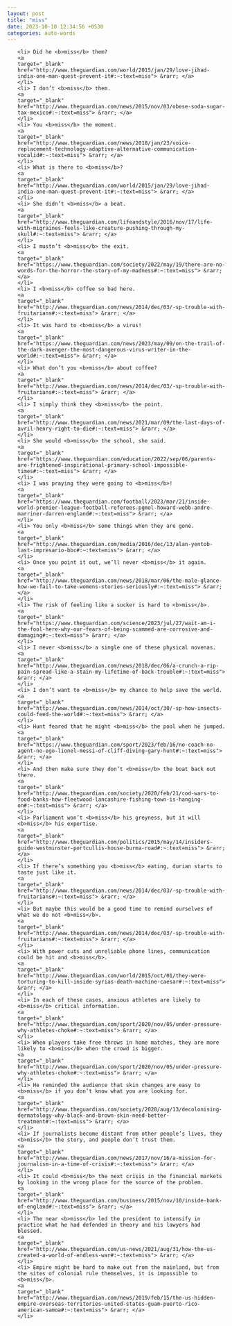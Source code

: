 ```yaml
---
layout: post
title: "miss"
date: 2023-10-10 12:34:56 +0530
categories: auto-words
---
```

<ol>

    <li> Did he <b>miss</b> them?
    <a 
    target="_blank" 
    href="http://www.theguardian.com/world/2015/jan/29/love-jihad-india-one-man-quest-prevent-it#:~:text=miss"> &rarr; </a>
    </li>
    <li> I don’t <b>miss</b> them.
    <a 
    target="_blank" 
    href="http://www.theguardian.com/news/2015/nov/03/obese-soda-sugar-tax-mexico#:~:text=miss"> &rarr; </a>
    </li>
    <li> You <b>miss</b> the moment.
    <a 
    target="_blank" 
    href="http://www.theguardian.com/news/2018/jan/23/voice-replacement-technology-adaptive-alternative-communication-vocalid#:~:text=miss"> &rarr; </a>
    </li>
    <li> What is there to <b>miss</b>?
    <a 
    target="_blank" 
    href="http://www.theguardian.com/world/2015/jan/29/love-jihad-india-one-man-quest-prevent-it#:~:text=miss"> &rarr; </a>
    </li>
    <li> She didn’t <b>miss</b> a beat.
    <a 
    target="_blank" 
    href="http://www.theguardian.com/lifeandstyle/2016/nov/17/life-with-migraines-feels-like-creature-pushing-through-my-skull#:~:text=miss"> &rarr; </a>
    </li>
    <li> I mustn’t <b>miss</b> the exit.
    <a 
    target="_blank" 
    href="https://www.theguardian.com/society/2022/may/19/there-are-no-words-for-the-horror-the-story-of-my-madness#:~:text=miss"> &rarr; </a>
    </li>
    <li> I <b>miss</b> coffee so bad here.
    <a 
    target="_blank" 
    href="http://www.theguardian.com/news/2014/dec/03/-sp-trouble-with-fruitarians#:~:text=miss"> &rarr; </a>
    </li>
    <li> It was hard to <b>miss</b> a virus!
    <a 
    target="_blank" 
    href="https://www.theguardian.com/news/2023/may/09/on-the-trail-of-the-dark-avenger-the-most-dangerous-virus-writer-in-the-world#:~:text=miss"> &rarr; </a>
    </li>
    <li> What don’t you <b>miss</b> about coffee?
    <a 
    target="_blank" 
    href="http://www.theguardian.com/news/2014/dec/03/-sp-trouble-with-fruitarians#:~:text=miss"> &rarr; </a>
    </li>
    <li> I simply think they <b>miss</b> the point.
    <a 
    target="_blank" 
    href="http://www.theguardian.com/news/2021/mar/09/the-last-days-of-avril-henry-right-to-die#:~:text=miss"> &rarr; </a>
    </li>
    <li> She would <b>miss</b> the school, she said.
    <a 
    target="_blank" 
    href="https://www.theguardian.com/education/2022/sep/06/parents-are-frightened-inspirational-primary-school-impossible-times#:~:text=miss"> &rarr; </a>
    </li>
    <li> I was praying they were going to <b>miss</b>!
    <a 
    target="_blank" 
    href="https://www.theguardian.com/football/2023/mar/21/inside-world-premier-league-football-referees-pgmol-howard-webb-andre-marriner-darren-england#:~:text=miss"> &rarr; </a>
    </li>
    <li> You only <b>miss</b> some things when they are gone.
    <a 
    target="_blank" 
    href="http://www.theguardian.com/media/2016/dec/13/alan-yentob-last-impresario-bbc#:~:text=miss"> &rarr; </a>
    </li>
    <li> Once you point it out, we’ll never <b>miss</b> it again.
    <a 
    target="_blank" 
    href="http://www.theguardian.com/news/2018/mar/06/the-male-glance-how-we-fail-to-take-womens-stories-seriously#:~:text=miss"> &rarr; </a>
    </li>
    <li> The risk of feeling like a sucker is hard to <b>miss</b>.
    <a 
    target="_blank" 
    href="https://www.theguardian.com/science/2023/jul/27/wait-am-i-the-fool-here-why-our-fears-of-being-scammed-are-corrosive-and-damaging#:~:text=miss"> &rarr; </a>
    </li>
    <li> I never <b>miss</b> a single one of these physical novenas.
    <a 
    target="_blank" 
    href="http://www.theguardian.com/news/2018/dec/06/a-crunch-a-rip-pain-spread-like-a-stain-my-lifetime-of-back-trouble#:~:text=miss"> &rarr; </a>
    </li>
    <li> I don’t want to <b>miss</b> my chance to help save the world.
    <a 
    target="_blank" 
    href="http://www.theguardian.com/news/2014/oct/30/-sp-how-insects-could-feed-the-world#:~:text=miss"> &rarr; </a>
    </li>
    <li> Hunt feared that he might <b>miss</b> the pool when he jumped.
    <a 
    target="_blank" 
    href="https://www.theguardian.com/sport/2023/feb/16/no-coach-no-agent-no-ego-lionel-messi-of-cliff-diving-gary-hunt#:~:text=miss"> &rarr; </a>
    </li>
    <li> And then make sure they don’t <b>miss</b> the boat back out there.
    <a 
    target="_blank" 
    href="http://www.theguardian.com/society/2020/feb/21/cod-wars-to-food-banks-how-fleetwood-lancashire-fishing-town-is-hanging-on#:~:text=miss"> &rarr; </a>
    </li>
    <li> Parliament won’t <b>miss</b> his greyness, but it will <b>miss</b> his expertise.
    <a 
    target="_blank" 
    href="http://www.theguardian.com/politics/2015/may/14/insiders-guide-westminster-portcullis-house-burma-road#:~:text=miss"> &rarr; </a>
    </li>
    <li> If there’s something you <b>miss</b> eating, durian starts to taste just like it.
    <a 
    target="_blank" 
    href="http://www.theguardian.com/news/2014/dec/03/-sp-trouble-with-fruitarians#:~:text=miss"> &rarr; </a>
    </li>
    <li> But maybe this would be a good time to remind ourselves of what we do not <b>miss</b>.
    <a 
    target="_blank" 
    href="http://www.theguardian.com/news/2014/dec/03/-sp-trouble-with-fruitarians#:~:text=miss"> &rarr; </a>
    </li>
    <li> With power cuts and unreliable phone lines, communication could be hit and <b>miss</b>.
    <a 
    target="_blank" 
    href="http://www.theguardian.com/world/2015/oct/01/they-were-torturing-to-kill-inside-syrias-death-machine-caesar#:~:text=miss"> &rarr; </a>
    </li>
    <li> In each of these cases, anxious athletes are likely to <b>miss</b> critical information.
    <a 
    target="_blank" 
    href="http://www.theguardian.com/sport/2020/nov/05/under-pressure-why-athletes-choke#:~:text=miss"> &rarr; </a>
    </li>
    <li> When players take free throws in home matches, they are more likely to <b>miss</b> when the crowd is bigger.
    <a 
    target="_blank" 
    href="http://www.theguardian.com/sport/2020/nov/05/under-pressure-why-athletes-choke#:~:text=miss"> &rarr; </a>
    </li>
    <li> He reminded the audience that skin changes are easy to <b>miss</b> if you don’t know what you are looking for.
    <a 
    target="_blank" 
    href="http://www.theguardian.com/society/2020/aug/13/decolonising-dermatology-why-black-and-brown-skin-need-better-treatment#:~:text=miss"> &rarr; </a>
    </li>
    <li> If journalists become distant from other people’s lives, they <b>miss</b> the story, and people don’t trust them.
    <a 
    target="_blank" 
    href="http://www.theguardian.com/news/2017/nov/16/a-mission-for-journalism-in-a-time-of-crisis#:~:text=miss"> &rarr; </a>
    </li>
    <li> It could <b>miss</b> the next crisis in the financial markets by looking in the wrong place for the source of the problem.
    <a 
    target="_blank" 
    href="http://www.theguardian.com/business/2015/nov/10/inside-bank-of-england#:~:text=miss"> &rarr; </a>
    </li>
    <li> The near <b>miss</b> led the president to intensify in practice what he had defended in theory and his lawyers had blessed.
    <a 
    target="_blank" 
    href="http://www.theguardian.com/us-news/2021/aug/31/how-the-us-created-a-world-of-endless-war#:~:text=miss"> &rarr; </a>
    </li>
    <li> Empire might be hard to make out from the mainland, but from the sites of colonial rule themselves, it is impossible to <b>miss</b>.
    <a 
    target="_blank" 
    href="http://www.theguardian.com/news/2019/feb/15/the-us-hidden-empire-overseas-territories-united-states-guam-puerto-rico-american-samoa#:~:text=miss"> &rarr; </a>
    </li>